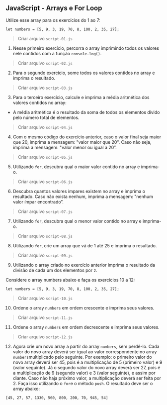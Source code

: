 ## JavaScript - Arrays e For Loop

Utilize esse array para os exercícios do 1 ao 7:

`let numbers = [5, 9, 3, 19, 70, 8, 100, 2, 35, 27];`

> Criar arquivo `script-01.js`
1. Nesse primeiro exercício, percorra o array imprimindo todos os valores nele contidos com a função `console.log()`.

> Criar arquivo `script-02.js`
2. Para o segundo exercício, some todos os valores contidos no array e imprima o resultado.

> Criar arquivo `script-03.js`
3. Para o terceiro exercício, calcule e imprima a média aritmética dos valores contidos no array:
* A média aritmética é o resultado da soma de todos os elementos divido pelo número total de elementos.

> Criar arquivo `script-04.js`
4. Com o mesmo código do exercício anterior, caso o valor final seja maior que 20, imprima a mensagem: "valor maior que 20". Caso não seja, imprima a mensagem: "valor menor ou igual a 20”.

> Criar arquivo `script-05.js`
5. Utilizando `for`, descubra qual o maior valor contido no array e imprima-o.

> Criar arquivo `script-06.js`
6. Descubra quantos valores ímpares existem no array e imprima o resultado. Caso não exista nenhum, imprima a mensagem: "nenhum valor ímpar encontrado”.

> Criar arquivo `script-07.js`
7. Utilizando `for`, descubra qual o menor valor contido no array e imprima-o.

> Criar arquivo `script-08.js`
8. Utilizando `for`, crie um array que vá de 1 até 25 e imprima o resultado.

> Criar arquivo `script-09.js`
9. Utilizando o array criado no exercício anterior imprima o resultado da divisão de cada um dos elementos por `2`.


Considere o array numbers abaixo e faça os exercícios 10 a 12:

`let numbers = [5, 9, 3, 19, 70, 8, 100, 2, 35, 27];`

> Criar arquivo `script-10.js`
10. Ordene o array `numbers` em ordem crescente e imprima seus valores.

> Criar arquivo `script-11.js`
11. Ordene o array `numbers` em ordem decrescente e imprima seus valores.

> Criar arquivo `script-12.js`
12. Agora crie um novo array a partir do array `numbers`, sem perdê-lo. Cada valor do novo array deverá ser igual ao valor correspondente no array `numbers`multiplicado pelo seguinte. Por exemplo: o primeiro valor do novo array deverá ser 45, pois é a multiplicação de 5 (primeiro valor) e 9 (valor seguinte). Já o segundo valor do novo array deverá ser 27, pois é a multiplicação de 9 (segundo valor) e 3 (valor seguinte), e assim por diante. Caso não haja próximo valor, a multiplicação deverá ser feita por 2. Faça isso utilizando o `for`e o método `push`. O resultado deve ser o array abaixo:

`[45, 27, 57, 1330, 560, 800, 200, 70, 945, 54]`
